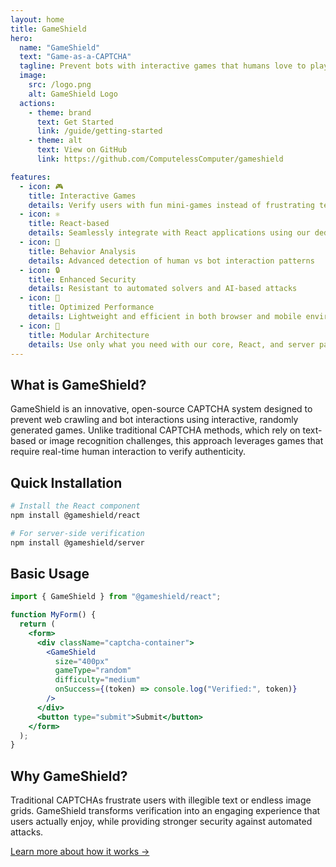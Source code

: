 ```yaml
---
layout: home
title: GameShield
hero:
  name: "GameShield"
  text: "Game-as-a-CAPTCHA"
  tagline: Prevent bots with interactive games that humans love to play
  image:
    src: /logo.png
    alt: GameShield Logo
  actions:
    - theme: brand
      text: Get Started
      link: /guide/getting-started
    - theme: alt
      text: View on GitHub
      link: https://github.com/ComputelessComputer/gameshield

features:
  - icon: 🎮
    title: Interactive Games
    details: Verify users with fun mini-games instead of frustrating text challenges
  - icon: ⚛️
    title: React-based
    details: Seamlessly integrate with React applications using our dedicated components
  - icon: 🧠
    title: Behavior Analysis
    details: Advanced detection of human vs bot interaction patterns
  - icon: 🔒
    title: Enhanced Security
    details: Resistant to automated solvers and AI-based attacks
  - icon: 🚀
    title: Optimized Performance
    details: Lightweight and efficient in both browser and mobile environments
  - icon: 🧩
    title: Modular Architecture
    details: Use only what you need with our core, React, and server packages
---
```


## What is GameShield?

GameShield is an innovative, open-source CAPTCHA system designed to prevent web crawling and bot interactions using interactive, randomly generated games. Unlike traditional CAPTCHA methods, which rely on text-based or image recognition challenges, this approach leverages games that require real-time human interaction to verify authenticity.

## Quick Installation

```bash
# Install the React component
npm install @gameshield/react

# For server-side verification
npm install @gameshield/server
```

## Basic Usage

```jsx
import { GameShield } from "@gameshield/react";

function MyForm() {
  return (
    <form>
      <div className="captcha-container">
        <GameShield
          size="400px"
          gameType="random"
          difficulty="medium"
          onSuccess={(token) => console.log("Verified:", token)}
        />
      </div>
      <button type="submit">Submit</button>
    </form>
  );
}
```

## Why GameShield?

Traditional CAPTCHAs frustrate users with illegible text or endless image grids. GameShield transforms verification into an engaging experience that users actually enjoy, while providing stronger security against automated attacks.

[Learn more about how it works →](/guide/how-it-works)
